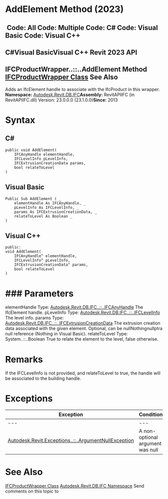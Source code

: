 # AddElement Method (2023)

﻿
 Code: All Code: Multiple Code: C# Code: Visual Basic Code: Visual C++   
---  
C#Visual BasicVisual C++
Revit 2023 API  
---  
IFCProductWrapper..::..AddElement Method   
[IFCProductWrapper Class](368d2c50-1258-32a9-00ed-cc41059a6694.md "IFCProductWrapper Class") See Also  
---  
Adds an IfcElement handle to associate with the IfcProduct in this wrapper. 
**Namespace:** [Autodesk.Revit.DB.IFC](b823fafb-1ba1-896b-4097-142c2817ce74.md "Autodesk.Revit.DB.IFC Namespace")**Assembly:** RevitAPIIFC (in RevitAPIIFC.dll) Version: 23.0.0.0 (23.1.0.0)**Since:** 2013 
# Syntax
C#  
---  
```text
public void AddElement(
	IFCAnyHandle elementHandle,
	IFCLevelInfo pLevelInfo,
	IFCExtrusionCreationData params,
	bool relateToLevel
)
```
  
Visual Basic  
---  
```text
Public Sub AddElement ( _
	elementHandle As IFCAnyHandle, _
	pLevelInfo As IFCLevelInfo, _
	params As IFCExtrusionCreationData, _
	relateToLevel As Boolean _
)
```
  
Visual C++  
---  
```text
public:
void AddElement(
	IFCAnyHandle^ elementHandle, 
	IFCLevelInfo^ pLevelInfo, 
	IFCExtrusionCreationData^ params, 
	bool relateToLevel
)
```
  
# ### Parameters
elementHandle
    Type: [Autodesk.Revit.DB.IFC..::..IFCAnyHandle](8b893943-70fa-94bf-90be-1523d516ecb3.md "IFCAnyHandle Class") The IfcElement handle. 
pLevelInfo
    Type: [Autodesk.Revit.DB.IFC..::..IFCLevelInfo](9f287338-fe0c-383b-58be-39105d704a9f.md "IFCLevelInfo Class") The level info. 
params
    Type: [Autodesk.Revit.DB.IFC..::..IFCExtrusionCreationData](9447a335-6861-0533-6896-e6ff1fd41761.md "IFCExtrusionCreationData Class") The extrusion creation data associated with the given element. Optional, can be nullNothingnullptra null reference (Nothing in Visual Basic). 
relateToLevel
    Type: System..::..Boolean True to relate the element to the level, false otherwise. 
# Remarks
If the IFCLevelInfo is not provided, and relateToLevel to true, the handle will be associated to the building handle. 
# Exceptions
| Exception | Condition |
| --- | --- |
| --- | --- |
| [Autodesk.Revit.Exceptions..::..ArgumentNullException](631e1424-60f4-929b-4e52-dda9dcd26316.md "ArgumentNullException Class") | A non-optional argument was null |

# See Also
[IFCProductWrapper Class](368d2c50-1258-32a9-00ed-cc41059a6694.md "IFCProductWrapper Class")
[Autodesk.Revit.DB.IFC Namespace](b823fafb-1ba1-896b-4097-142c2817ce74.md "Autodesk.Revit.DB.IFC Namespace")
Send comments on this topic to 